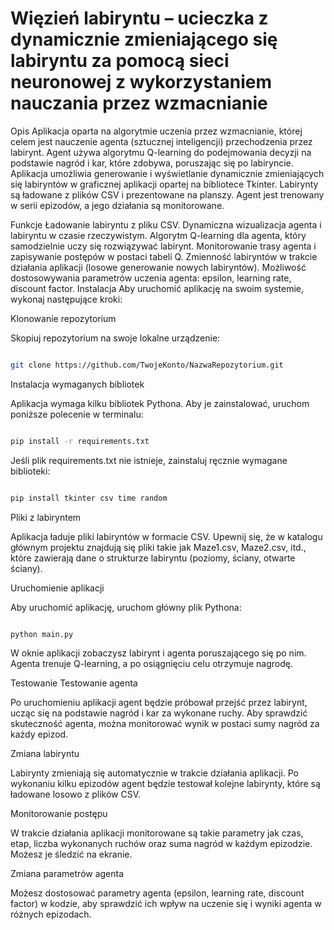 # Więzień labiryntu – ucieczka z dynamicznie zmieniającego się labiryntu za pomocą sieci neuronowej z wykorzystaniem nauczania przez wzmacnianie



Opis
Aplikacja oparta na algorytmie uczenia przez wzmacnianie, której celem jest nauczenie agenta (sztucznej inteligencji) przechodzenia przez labirynt. Agent używa algorytmu Q-learning do podejmowania decyzji na podstawie nagród i kar, które zdobywa, poruszając się po labiryncie. Aplikacja umożliwia generowanie i wyświetlanie dynamicznie zmieniających się labiryntów w graficznej aplikacji opartej na bibliotece Tkinter. Labirynty są ładowane z plików CSV i prezentowane na planszy. Agent jest trenowany w serii epizodów, a jego działania są monitorowane.

Funkcje
Ładowanie labiryntu z pliku CSV.
Dynamiczna wizualizacja agenta i labiryntu w czasie rzeczywistym.
Algorytm Q-learning dla agenta, który samodzielnie uczy się rozwiązywać labirynt.
Monitorowanie trasy agenta i zapisywanie postępów w postaci tabeli Q.
Zmienność labiryntów w trakcie działania aplikacji (losowe generowanie nowych labiryntów).
Możliwość dostosowywania parametrów uczenia agenta: epsilon, learning rate, discount factor.
Instalacja
Aby uruchomić aplikację na swoim systemie, wykonaj następujące kroki:

Klonowanie repozytorium

Skopiuj repozytorium na swoje lokalne urządzenie:

```bash

git clone https://github.com/TwojeKonto/NazwaRepozytorium.git
```
Instalacja wymaganych bibliotek

Aplikacja wymaga kilku bibliotek Pythona. Aby je zainstalować, uruchom poniższe polecenie w terminalu:

```bash

pip install -r requirements.txt
```
Jeśli plik requirements.txt nie istnieje, zainstaluj ręcznie wymagane biblioteki:

```bash

pip install tkinter csv time random
```
Pliki z labiryntem

Aplikacja ładuje pliki labiryntów w formacie CSV. Upewnij się, że w katalogu głównym projektu znajdują się pliki takie jak Maze1.csv, Maze2.csv, itd., które zawierają dane o strukturze labiryntu (poziomy, ściany, otwarte ściany).

Uruchomienie aplikacji

Aby uruchomić aplikację, uruchom główny plik Pythona:

```bash

python main.py
```
W oknie aplikacji zobaczysz labirynt i agenta poruszającego się po nim. Agenta trenuje Q-learning, a po osiągnięciu celu otrzymuje nagrodę.

Testowanie
Testowanie agenta

Po uruchomieniu aplikacji agent będzie próbował przejść przez labirynt, ucząc się na podstawie nagród i kar za wykonane ruchy. Aby sprawdzić skuteczność agenta, można monitorować wynik w postaci sumy nagród za każdy epizod.

Zmiana labiryntu

Labirynty zmieniają się automatycznie w trakcie działania aplikacji. Po wykonaniu kilku epizodów agent będzie testował kolejne labirynty, które są ładowane losowo z plików CSV.

Monitorowanie postępu

W trakcie działania aplikacji monitorowane są takie parametry jak czas, etap, liczba wykonanych ruchów oraz suma nagród w każdym epizodzie. Możesz je śledzić na ekranie.

Zmiana parametrów agenta

Możesz dostosować parametry agenta (epsilon, learning rate, discount factor) w kodzie, aby sprawdzić ich wpływ na uczenie się i wyniki agenta w różnych epizodach.
